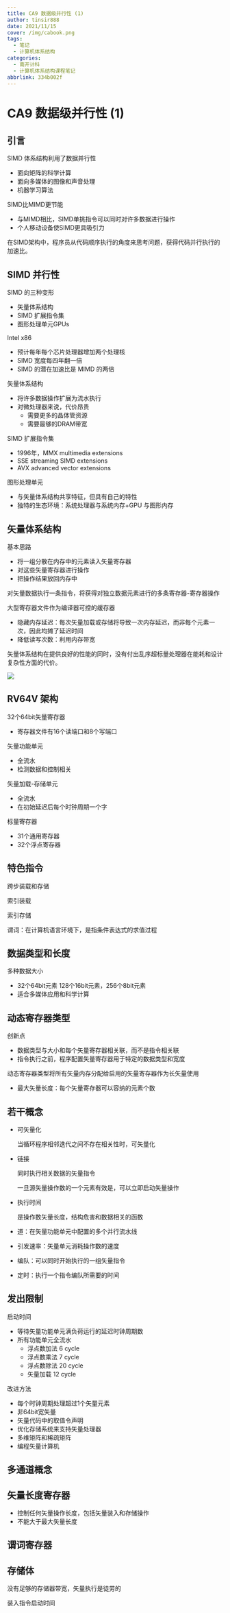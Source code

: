 ```yaml
---
title: CA9 数据级并行性 (1)
author: tinsir888
date: 2021/11/15
cover: /img/cabook.png
tags:
  - 笔记
  - 计算机体系结构
categories:
  - 南开计科
  - 计算机体系结构课程笔记
abbrlink: 334b002f
---
```




# CA9 数据级并行性 (1)

## 引言

SIMD 体系结构利用了数据并行性

- 面向矩阵的科学计算
- 面向多媒体的图像和声音处理
- 机器学习算法

SIMD比MIMD更节能

- 与MIMD相比，SIMD单挑指令可以同时对许多数据进行操作
- 个人移动设备使SIMD更具吸引力

在SIMD架构中，程序员从代码顺序执行的角度来思考问题，获得代码并行执行的加速比。

 ## SIMD 并行性

SIMD 的三种变形

- 矢量体系结构
- SIMD 扩展指令集
- 图形处理单元GPUs

Intel x86

- 预计每年每个芯片处理器增加两个处理核
- SIMD 宽度每四年翻一倍
- SIMD 的潜在加速比是 MIMD 的两倍

矢量体系结构

- 将许多数据操作扩展为流水执行
- 对微处理器来说，代价昂贵
  - 需要更多的晶体管资源
  - 需要最够的DRAM带宽

SIMD 扩展指令集

- 1996年，MMX multimedia extensions
- SSE streaming SIMD extensions
- AVX advanced vector extensions

图形处理单元

- 与矢量体系结构共享特征，但具有自己的特性
- 独特的生态环境：系统处理器与系统内存+GPU 与图形内存

## 矢量体系结构

基本思路

- 将一组分散在内存中的元素读入矢量寄存器
- 对这些矢量寄存器进行操作
- 把操作结果放回内存中

对矢量数据执行一条指令，将获得对独立数据元素进行的多条寄存器-寄存器操作

大型寄存器文件作为编译器可控的缓存器

- 隐藏内存延迟：每次矢量加载或存储将导致一次内存延迟，而非每个元素一次，因此均摊了延迟时间
- 降低读写次数：利用内存带宽

矢量体系结构在提供良好的性能的同时，没有付出乱序超标量处理器在能耗和设计复杂性方面的代价。

![](images/10.PNG)

## RV64V 架构

32个64bit矢量寄存器

- 寄存器文件有16个读端口和8个写端口

矢量功能单元

- 全流水
- 检测数据和控制相关

矢量加载-存储单元

- 全流水
- 在初始延迟后每个时钟周期一个字

标量寄存器

- 31个通用寄存器
- 32个浮点寄存器

## 特色指令

跨步装载和存储

索引装载

索引存储

谓词：在计算机语言环境下，是指条件表达式的求值过程

## 数据类型和长度

多种数据大小

- 32个64bit元素 128个16bit元素，256个8bit元素
- 适合多媒体应用和科学计算

## 动态寄存器类型

创新点

- 数据类型与大小和每个矢量寄存器相关联，而不是指令相关联
- 指令执行之前，程序配置矢量寄存器用于特定的数据类型和宽度

动态寄存器类型将所有矢量内存分配给启用的矢量寄存器作为长矢量使用

- 最大矢量长度：每个矢量寄存器可以容纳的元素个数

## 若干概念

- 可矢量化

  当循环程序相邻迭代之间不存在相关性时，可矢量化

- 链接

  同时执行相关数据的矢量指令

  一旦源矢量操作数的一个元素有效是，可以立即启动矢量操作

- 执行时间

  是操作数矢量长度，结构危害和数据相关的函数

- 道：在矢量功能单元中配置的多个并行流水线
- 引发速率：矢量单元消耗操作数的速度
- 编队：可以同时开始执行的一组矢量指令
- 定时：执行一个指令编队所需要的时间

## 发出限制

启动时间

- 等待矢量功能单元满负荷运行的延迟时钟周期数
- 所有功能单元全流水
  - 浮点数加法 6 cycle
  - 浮点数乘法 7 cycle
  - 浮点数除法 20 cycle
  - 矢量加载 12 cycle

改进方法

- 每个时钟周期处理超过1个矢量元素
- 非64bit宽矢量
- 矢量代码中的取值令声明
- 优化存储系统来支持矢量处理器
- 多维矩阵和稀疏矩阵
- 编程矢量计算机

## 多通道概念

## 矢量长度寄存器

- 控制任何矢量操作长度，包括矢量装入和存储操作
- 不能大于最大矢量长度

## 谓词寄存器

## 存储体

没有足够的存储器带宽，矢量执行是徒劳的

装入指令启动时间

